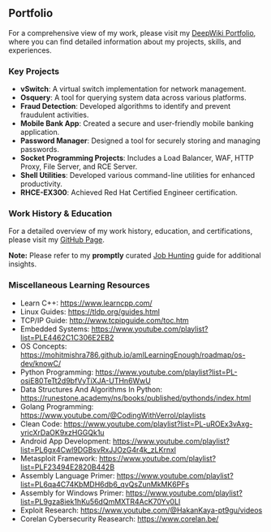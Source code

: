## Portfolio

For a comprehensive view of my work, please visit my [DeepWiki Portfolio](https://deepwiki.com/anpa6841), where you can find detailed information about my projects, skills, and experiences.

### Key Projects

- **vSwitch**: A virtual switch implementation for network management.
- **Osquery**: A tool for querying system data across various platforms.
- **Fraud Detection**: Developed algorithms to identify and prevent fraudulent activities.
- **Mobile Bank App**: Created a secure and user-friendly mobile banking application.
- **Password Manager**: Designed a tool for securely storing and managing passwords.
- **Socket Programming Projects**: Includes a Load Balancer, WAF, HTTP Proxy, File Server, and RCE Server.
- **Shell Utilities**: Developed various command-line utilities for enhanced productivity.
- **RHCE-EX300**: Achieved Red Hat Certified Engineer certification.

### Work History & Education

For a detailed overview of my work history, education, and certifications, please visit my [GitHub Page](https://anpa6841.github.io/).

**Note:** Please refer to my **promptly** curated [Job Hunting](https://github.com/anpa6841/job-hunting) guide for additional insights.

### Miscellaneous Learning Resources

- Learn C++: https://www.learncpp.com/
- Linux Guides: https://tldp.org/guides.html
- TCP/IP Guide: http://www.tcpipguide.com/toc.htm
- Embedded Systems: https://www.youtube.com/playlist?list=PLE4462C1C306E2EB2
- OS Concepts: https://mohitmishra786.github.io/amILearningEnough/roadmap/os-dev/knowC/
- Python Programming: https://www.youtube.com/playlist?list=PL-osiE80TeTt2d9bfVyTiXJA-UTHn6WwU
- Data Structures And Algorithms In Python: https://runestone.academy/ns/books/published/pythonds/index.html
- Golang Programming: https://www.youtube.com/@CodingWithVerrol/playlists
- Clean Code: https://www.youtube.com/playlist?list=PL-uROEx3vAxg-yricXrDaOK9xzHGGQk1u
- Android App Development: https://www.youtube.com/playlist?list=PL6gx4Cwl9DGBsvRxJJOzG4r4k_zLKrnxl
- Metasploit Framework: https://www.youtube.com/playlist?list=PLF23494E2820B442B
- Assembly Language Primer: https://www.youtube.com/playlist?list=PL6qa4C74KbMDH6db6_qvQsZunMkMK6PFs
- Assembly for Windows Primer: https://www.youtube.com/playlist?list=PL9gza8iek1hKu56dQmMXTR4AcK70Yv0LI
- Exploit Research: https://www.youtube.com/@HakanKaya-pt9gu/videos
- Corelan Cybersecurity Reasearch: https://www.corelan.be/
